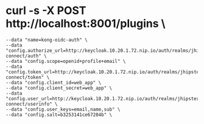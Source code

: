 # curl -s -X POST http://localhost:8001/plugins \
    --data "name=kong-oidc-auth" \
    --data "config.authorize_url=http://keycloak.10.20.1.72.nip.io/auth/realms/jhipster/protocol/openid-connect/auth" \
    --data "config.scope=openid+profile+email" \
    --data "config.token_url=http://keycloak.10.20.1.72.nip.io/auth/realms/jhipster/protocol/openid-connect/token" \
    --data "config.client_id=web_app" \
    --data "config.client_secret=web_app" \
    --data "config.user_url=http://keycloak.10.20.1.72.nip.io/auth/realms/jhipster/protocol/openid-connect/userinfo" \
    --data "config.user_keys=email,name,sub" \
    --data "config.salt=b3253141ce67204b" \
